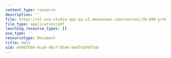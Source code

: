 ```yaml
---
content_type: resource
description: ''
file: https://ol-ocw-studio-app-qa.s3.amazonaws.com/courses/18-600-probability-and-random-variables-fall-2019/e60dfbb84cabd6c7054ebed7e10975ab_MIT18_600F19_lec7.pdf
file_type: application/pdf
learning_resource_types: []
ocw_type: ''
resourcetype: Document
title: null
uid: e60dfbb8-4cab-d6c7-054e-bed7e10975ab
---
```

